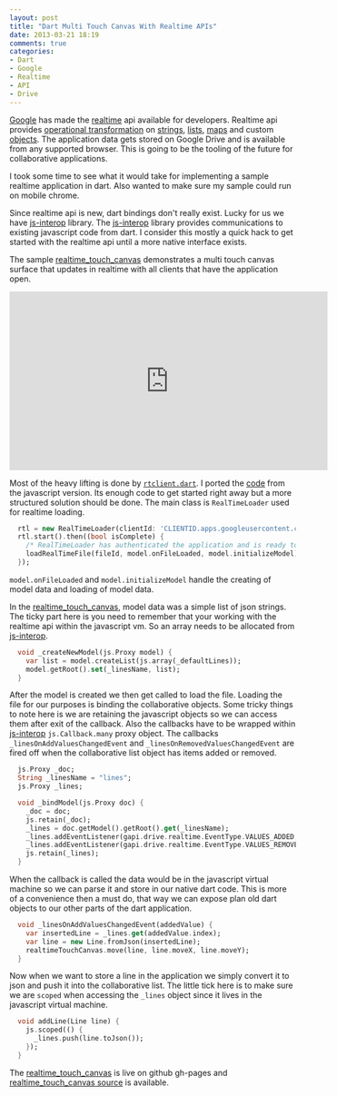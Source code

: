 ```yaml
---
layout: post
title: "Dart Multi Touch Canvas With Realtime APIs"
date: 2013-03-21 18:19
comments: true
categories: 
- Dart
- Google
- Realtime
- API
- Drive
---
```


[Google][] has made the [realtime][] api available for developers. Realtime api provides [operational transformation][] on [strings][], [lists][], [maps][] and custom [objects][]. The application data gets stored on Google Drive and is available from any supported browser. This is going to be the tooling of the future for collaborative applications. 

I took some time to see what it would take for implementing a sample realtime application in dart. Also wanted to make sure my sample could run on mobile chrome. 

Since realtime api is new, dart bindings don't really exist. Lucky for us we have [js-interop][] library. The [js-interop][] library provides communications to existing javascript code from dart. I consider this mostly a quick hack to get started with the realtime api until a more native interface exists.

The sample [realtime_touch_canvas][] demonstrates a multi touch canvas surface that updates in realtime with all clients that have the application open. 

<iframe width="560" height="315" src="http://www.youtube.com/embed/xArfJdOb55Q" frameborder="0" allowfullscreen></iframe>

Most of the heavy lifting is done by [`rtclient.dart`](https://github.com/financeCoding/realtime_touch_canvas). I ported the [code](https://github.com/googledrive/realtime-playground/blob/master/js/realtime-client-utils.js) from the javascript version. Its enough code to get started right away but a more structured solution should be done. The main class is `RealTimeLoader` used for realtime loading.

```dart
  rtl = new RealTimeLoader(clientId: 'CLIENTID.apps.googleusercontent.com', apiKey: 'KEY');
  rtl.start().then((bool isComplete) {
    /* RealTimeLoader has authenticated the application and is ready to load a file */
    loadRealTimeFile(fileId, model.onFileLoaded, model.initializeModel);
  });
```

`model.onFileLoaded` and `model.initializeModel` handle the creating of model data and loading of model data. 

In the [realtime_touch_canvas][], model data was a simple list of json strings. The ticky part here is you need to remember that your working with the realtime api within the javascript vm. So an array needs to be allocated from [js-interop][]. 

```dart
  void _createNewModel(js.Proxy model) {
    var list = model.createList(js.array(_defaultLines));
    model.getRoot().set(_linesName, list);
  }
```

After the model is created we then get called to load the file. Loading the file for our purposes is binding the collaborative objects. Some tricky things to note here is we are retaining the javascript objects so we can access them after exit of the callback. Also the callbacks have to be wrapped within [js-interop][] `js.Callback.many` proxy object. The callbacks `_linesOnAddValuesChangedEvent` and `_linesOnRemovedValuesChangedEvent` are fired off when the collaborative list object has items added or removed.

```dart
  js.Proxy _doc;
  String _linesName = "lines";
  js.Proxy _lines;

  void _bindModel(js.Proxy doc) {
    _doc = doc;
    js.retain(_doc);
    _lines = doc.getModel().getRoot().get(_linesName);
    _lines.addEventListener(gapi.drive.realtime.EventType.VALUES_ADDED, new js.Callback.many(_linesOnAddValuesChangedEvent));
    _lines.addEventListener(gapi.drive.realtime.EventType.VALUES_REMOVED, new js.Callback.many(_linesOnRemovedValuesChangedEvent));
    js.retain(_lines);
  }
```

When the callback is called the data would be in the javascript virtual machine so we can parse it and store in our native dart code. This is more of a convenience then a must do, that way we can expose plan old dart objects to our other parts of the dart application.  

```dart
  void _linesOnAddValuesChangedEvent(addedValue) {
    var insertedLine = _lines.get(addedValue.index);
    var line = new Line.fromJson(insertedLine);
    realtimeTouchCanvas.move(line, line.moveX, line.moveY);
  }
``` 

Now when we want to store a line in the application we simply convert it to json and push it into the collaborative list. The little tick here is to make sure we are `scoped` when accessing the `_lines` object since it lives in the javascript virtual machine.

```dart
  void addLine(Line line) {
    js.scoped(() {
      _lines.push(line.toJson());
    });
  }
```

The [realtime_touch_canvas][] is live on github gh-pages and [realtime_touch_canvas source][] is available.   

[js-interop]: http://pub.dartlang.org/packages/js
[lists]: https://developers.google.com/drive/realtime/reference/gapi.drive.realtime.CollaborativeList
[maps]: https://developers.google.com/drive/realtime/reference/gapi.drive.realtime.CollaborativeMap
[objects]: https://developers.google.com/drive/realtime/reference/gapi.drive.realtime.CollaborativeObject
[strings]: https://developers.google.com/drive/realtime/reference/gapi.drive.realtime.CollaborativeString
[operational transformation]: http://en.wikipedia.org/wiki/Operational_transformation
[Google]: https://developers.google.com/drive/
[googledrive]: https://github.com/googledrive
[realtimeplayground]: https://realtimeplayground.appspot.com/
[realtime]: https://developers.google.com/drive/realtime/
[realtime_touch_canvas]: http://financecoding.github.com/realtime_touch_canvas/web/index.html
[realtime_touch_canvas source]: https://github.com/financeCoding/realtime_touch_canvas



